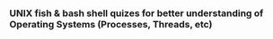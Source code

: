 ### UNIX fish & bash shell quizes for better understanding of Operating Systems (Processes, Threads, etc)
